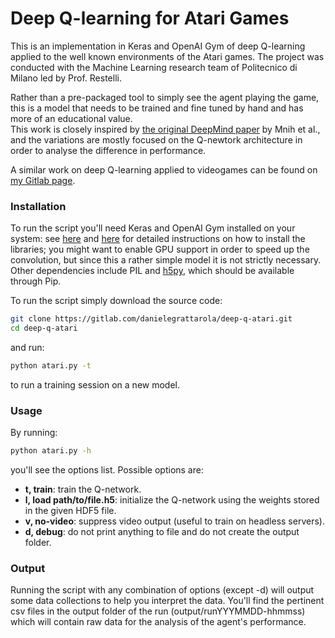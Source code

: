 # Deep Q-learning for Atari Games
This is an implementation in Keras and OpenAI Gym of deep Q-learning applied to the well known environments of the Atari games. The project was conducted with the Machine Learning research team of Politecnico di Milano led by Prof. Restelli.    

Rather than a pre-packaged tool to simply see the agent playing the game, this is a model that needs to be trained and fine tuned by hand and has more of an educational value.   
This work is closely inspired by [the original DeepMind paper](https://www.cs.toronto.edu/~vmnih/docs/dqn.pdf) by Mnih et al., and the variations are mostly focused on the Q-newtork architecture in order to analyse the difference in performance.   
 
A similar work on deep Q-learning applied to videogames can be found on [my Gitlab page](https://gitlab.com/danielegrattarola/deep-q-snake).

### Installation
To run the script you'll need Keras and OpenAI Gym installed on your system: see [here](http://keras.io/#installation) and [here](https://gym.openai.com/) for detailed instructions on how to install the libraries; you might want to enable GPU support in order to speed up the convolution, but since this a rather simple model it is not strictly necessary.    
Other dependencies include PIL and [h5py](http://packages.ubuntu.com/trusty/python-h5py), which should be available through Pip.   

To run the script simply download the source code:
```sh
git clone https://gitlab.com/danielegrattarola/deep-q-atari.git
cd deep-q-atari
```
and run: 
```sh
python atari.py -t
```
to run a training session on a new model.   

### Usage
By running:
```sh
python atari.py -h
```
you'll see the options list. Possible options are:
- **t, train**: train the Q-network. 
- **l, load path/to/file.h5**: initialize the Q-network using the weights stored in the given HDF5 file.
- **v, no-video**: suppress video output (useful to train on headless servers).
- **d, debug**: do not print anything to file and do not create the output folder.  

### Output
Running the script with any combination of options (except -d) will output some data collections to help you interpret the data.
You'll find the pertinent csv files in the output folder of the run (output/runYYYMMDD-hhmmss) which will contain raw data for the analysis of the agent's performance.




